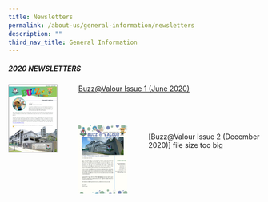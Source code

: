 ```yaml
---
title: Newsletters
permalink: /about-us/general-information/newsletters
description: ""
third_nav_title: General Information
---
```

##### 2020 NEWSLETTERS

<div>  
<div style="float: left">  
<img src="/images/june_2020_pri_nl.jpg" 
     style="width:70%">  
</div>  
<div></div>  
</div>
		 
[Buzz@Valour Issue 1 (June 2020)](/files/Buzz@Valour%20Issue%201_June%202020.pdf)

<br>
<br>
<br>

<div>  
<div style="float: left">  
<img src="/images/december_2020_pri_nl.jpg" 
     style="width:70%">
</div>  
<div></div>  
</div>

[Buzz@Valour Issue 2 (December 2020)] file size too big